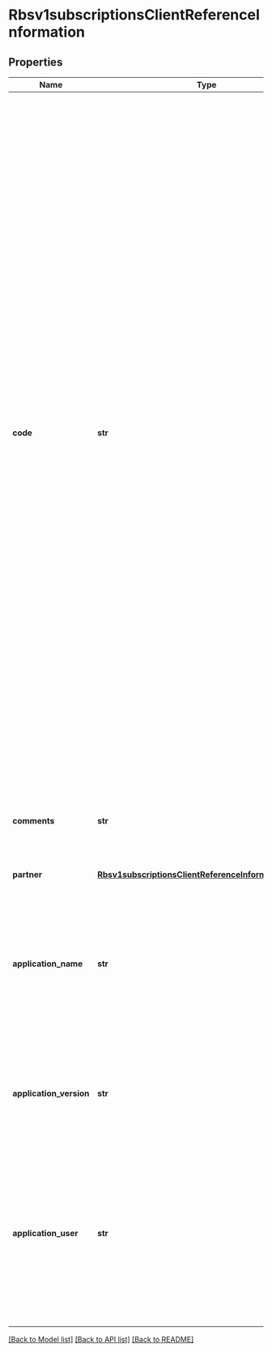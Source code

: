 # Rbsv1subscriptionsClientReferenceInformation

## Properties
Name | Type | Description | Notes
------------ | ------------- | ------------- | -------------
**code** | **str** | &gt; Deprecated: This field is ignored.  Merchant-generated order reference or tracking number. It is recommended that you send a unique value for each transaction so that you can perform meaningful searches for the transaction.  #### Used by **Authorization** Required field.  #### PIN Debit Requests for PIN debit reversals need to use the same merchant reference number that was used in the transaction that is being reversed.  Required field for all PIN Debit requests (purchase, credit, and reversal).  #### FDC Nashville Global Certain circumstances can cause the processor to truncate this value to 15 or 17 characters for Level II and Level III processing, which can cause a discrepancy between the value you submit and the value included in some processor reports.  | [optional] 
**comments** | **str** | &gt; Deprecated: This field is ignored.  Brief description of the order or any comment you wish to add to the order.  | [optional] 
**partner** | [**Rbsv1subscriptionsClientReferenceInformationPartner**](Rbsv1subscriptionsClientReferenceInformationPartner.md) |  | [optional] 
**application_name** | **str** | &gt; Deprecated: This field is ignored.  The name of the Connection Method client (such as Virtual Terminal or SOAP Toolkit API) that the merchant uses to send a transaction request to CyberSource.  | [optional] 
**application_version** | **str** | &gt; Deprecated: This field is ignored.  Version of the CyberSource application or integration used for a transaction.  | [optional] 
**application_user** | **str** | &gt; Deprecated: This field is ignored.  The entity that is responsible for running the transaction and submitting the processing request to CyberSource. This could be a person, a system, or a connection method.  | [optional] 

[[Back to Model list]](../README.md#documentation-for-models) [[Back to API list]](../README.md#documentation-for-api-endpoints) [[Back to README]](../README.md)



